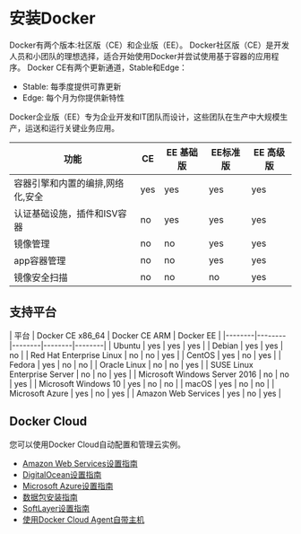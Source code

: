 # 安装Docker
Docker有两个版本:社区版（CE）和企业版（EE）。
Docker社区版（CE）是开发人员和小团队的理想选择，适合开始使用Docker并尝试使用基于容器的应用程序。 Docker CE有两个更新通道，Stable和Edge：
- Stable: 每季度提供可靠更新
- Edge: 每个月为你提供新特性

Docker企业版（EE）专为企业开发和IT团队而设计，这些团队在生产中大规模生产，运送和运行关键业务应用。

| 功能 | CE |	EE 基础版 | EE标准版 | EE 高级版|
|--------|--------|--------|--------|--------|
|    容器引擎和内置的编排,网络化,安全    |    yes    |    yes    |    yes    |    yes    |
|    认证基础设施，插件和ISV容器    |    no    |    yes    |    yes    |    yes    |
|    镜像管理    |    no    |    no    |    yes    |    yes    |
|    app容器管理    |    no    |    no    |    yes    |    yes    |
|    镜像安全扫描    |    no    |    no    |    no    |    yes    |

## 支持平台
| 平台 | Docker CE x86_64 |	Docker CE ARM | Docker EE |
|--------|--------|--------|--------|--------|
|    Ubuntu    |    yes    |    yes    |    yes    |
|    Debian    |    yes    |    yes    |    no    |
|    Red Hat Enterprise Linux    |    no    |    no    |    yes    |
|    CentOS    |    yes    |    no    |    yes    |
|    Fedora    |    yes    |    no    |    no    |
|    Oracle Linux    |    no    |    no    |    yes    |
|    SUSE Linux Enterprise Server    |    no    |    no    |    yes    |
|    Microsoft Windows Server 2016    |    no    |    no    |    yes    |
|    Microsoft Windows 10    |    yes    |    no    |    no    |
|    macOS    |    yes    |    no    |    no    |
|    Microsoft Azure    |    yes    |    no    |    yes    |
|    Amazon Web Services    |    yes    |    no    |    yes    |

## Docker Cloud
您可以使用Docker Cloud自动配置和管理云实例。
- [Amazon Web Services设置指南](https://docs.docker.com/docker-cloud/infrastructure/link-aws/)
- [DigitalOcean设置指南](https://docs.docker.com/docker-cloud/infrastructure/link-do/)
- [Microsoft Azure设置指南](https://docs.docker.com/docker-cloud/infrastructure/link-azure/)
- [数据包安装指南](https://docs.docker.com/docker-cloud/infrastructure/link-packet/)
- [SoftLayer设置指南](https://docs.docker.com/docker-cloud/infrastructure/link-softlayer/)
- [使用Docker Cloud Agent自带主机](https://docs.docker.com/docker-cloud/infrastructure/byoh/)